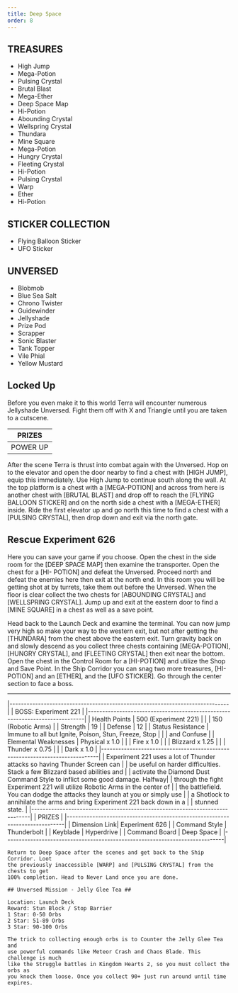 ```yaml
---
title: Deep Space
order: 8
---
```



##         TREASURES ##

*  High Jump
*  Mega-Potion
*  Pulsing Crystal
*  Brutal Blast
*  Mega-Ether
*  Deep Space Map
*  Hi-Potion
*  Abounding Crystal
*  Wellspring Crystal
*  Thundara
*  Mine Square
*  Mega-Potion
*  Hungry Crystal
*  Fleeting Crystal
*  Hi-Potion
*  Pulsing Crystal
*  Warp
*  Ether
*  Hi-Potion

##         STICKER COLLECTION ##

*  Flying Balloon Sticker
*  UFO Sticker

##         UNVERSED ##

* Blobmob
* Blue Sea Salt
* Chrono Twister
* Guidewinder
* Jellyshade
* Prize Pod
* Scrapper
* Sonic Blaster
* Tank Topper
* Vile Phial
* Yellow Mustard

## Locked Up ##

Before you even make it to this world Terra will encounter numerous Jellyshade
Unversed. Fight them off with X and Triangle until you are taken to a cutscene.



|                     PRIZES                    |
|-----------------------------------------------|
| POWER UP       | Maximum HP Up                |



After the scene Terra is thrust into combat again with the Unversed. Hop on
to the elevator and open the door nearby to find a chest with [HIGH JUMP],
equip this immediately. Use High Jump to continue south along the wall. At the
top platform is a chest with a [MEGA-POTION] and across from here is another
chest with [BRUTAL BLAST] and drop off to reach the [FLYING BALLOON STICKER] and
on the north side a chest with a [MEGA-ETHER] inside. Ride the first elevator up
and go north this time to find a chest with a [PULSING CRYSTAL], then drop down
and exit via the north gate.

## Rescue Experiment 626 ##

Here you can save your game if you choose. Open the chest in the side room for
the [DEEP SPACE MAP] then examine the transporter. Open the chest for a [HI-
POTION] and defeat the Unversed. Proceed north and defeat the enemies here then
exit at the north end. In this room you will be getting shot at by turrets, take
them out before the Unversed. When the floor is clear collect the two chests for
[ABOUNDING CRYSTAL] and [WELLSPRING CRYSTAL]. Jump up and exit at the eastern
door to find a [MINE SQUARE] in a chest as well as a save point.

Head back to the Launch Deck and examine the terminal. You can now jump very
high so make your way to the western exit, but not after getting the [THUNDARA]
from the chest above the eastern exit. Turn gravity back on and slowly descend
as you collect three chests containing [MEGA-POTION], [HUNGRY CRYSTAL], and
[FLEETING CRYSTAL] then exit near the bottom. Open the chest in the Control Room
for a [HI-POTION] and utilize the Shop and Save Point. In the Ship Corridor you
can snag two more treasures, [HI-POTION] and an [ETHER], and the [UFO STICKER].
Go through the center section to face a boss.
_____________________________________________________________________________
|-----------------------------------------------------------------------------|
| BOSS: Experiment 221                                                        |
|-----------------------------------------------------------------------------|
| Health Points        | 500 (Experiment 221)                                 |
|                      | 150 (Robotic Arms)                                   |
| Strength             | 19                                                   |
| Defense              | 12                                                   |
| Status Resistance    | Immune to all but Ignite, Poison, Stun, Freeze, Stop |
|                      |                   and Confuse                        |
| Elemental Weaknesses | Physical x 1.0                                       |
|                      | Fire     x 1.0                                       |
|                      | Blizzard x 1.25                                      |
|                      | Thunder  x 0.75                                      |
|                      | Dark     x 1.0                                       |
|-----------------------------------------------------------------------------|
|  Experiment 221 uses a lot of Thunder attacks so having Thunder Screen can  |
| be useful on harder difficulties. Stack a few Blizzard based abilities and  |
| activate the Diamond Dust Command Style to inflict some good damage. Halfway|
| through the fight Experiment 221 will utilize Robotic Arms in the center of |
| the battlefield. You can dodge the attacks they launch at you or simply use |
| a Shotlock to annihilate the arms and bring Experiment 221 back down in a   |
| stunned state.                                                              |
|-----------------------------------------------------------------------------|
|                                   PRIZES                                    |
|-----------------------------------------------------------------------------|
| Dimension Link| Experiment 626                                              |
| Command Style | Thunderbolt                                                 |
| Keyblade      | Hyperdrive                                                  |
| Command Board | Deep Space                                                  |
|-----------------------------------------------------------------------------|
```
Return to Deep Space after the scenes and get back to the Ship Corridor. Loot
the previously inaccessible [WARP] and [PULSING CRYSTAL] from the chests to get
100% completion. Head to Never Land once you are done.

## Unversed Mission - Jelly Glee Tea ##

Location: Launch Deck
Reward: Stun Block / Stop Barrier
1 Star: 0-50 Orbs
2 Star: 51-89 Orbs
3 Star: 90-100 Orbs

The trick to collecting enough orbs is to Counter the Jelly Glee Tea and
use powerful commands like Meteor Crash and Chaos Blade. This challenge is much
like the Struggle battles in Kingdom Hearts 2, so you must collect the orbs as
you knock them loose. Once you collect 90+ just run around until time expires.


